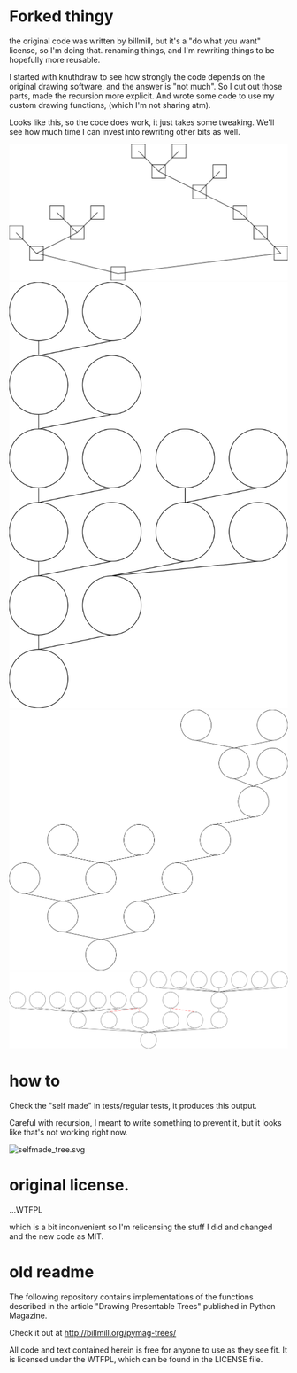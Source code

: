 # Forked thingy

the original code was written by billmill, but it's a "do what you want" license, so I'm doing that. renaming things, and I'm rewriting things to be hopefully more reusable.

I started with knuthdraw to see how strongly the code depends on the original drawing software, and the answer is "not much". So I cut out those parts, made the recursion more explicit. And wrote some code to use my custom drawing functions, (which I'm not sharing atm).

Looks like this, so the code does work, it just takes some tweaking. We'll see how much time I can invest into rewriting other bits as well.

![test_knuthdraw.svg](tree_drawing/test_knuthdraw.svg)
![test_ws1.svg](tree_drawing/test_ws1.svg)
![test_ws2.svg](tree_drawing/test_ws2.svg)
![test_buchheim.svg](tree_drawing/test_buchheim.svg)

# how to

Check the "self made" in tests/regular tests, it produces this output.

Careful with recursion, I meant to write something to prevent it, but it looks like that's not working right now.

![selfmade_tree.svg](tree_drawing/selfmade_tree.svg)

# original license.

...WTFPL

which is a bit inconvenient so I'm relicensing the stuff I did and changed and the new code as MIT.

# old readme
The following repository contains implementations of the functions described in the article "Drawing Presentable Trees" published in Python Magazine.

Check it out at http://billmill.org/pymag-trees/

All code and text contained herein is free for anyone to use as they see fit. It is licensed under the WTFPL, which can be found in the LICENSE file.

